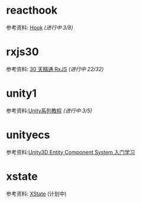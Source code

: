 # reacthook

参考资料: [Hook](https://react.docschina.org/docs/hooks-overview.html) _(进行中 3/8)_

# rxjs30

参考资料: [30 天精通 RxJS](https://blog.jerry-hong.com/series/rxjs/) _(进行中 22/32)_

# unity1

参考资料:[Unity系列教程](https://www.yuque.com/henjihenguanjian/technicalarticles/dsoxgs) _(进行中 3/5)_

# unityecs

参考资料:[Unity3D Entity Component System 入门学习](https://blog.csdn.net/u012632851/category_7034956.html)

# xstate

参考资料: [XState](https://blog.jerry-hong.com/posts/xstate-introduction/) (计划中)
